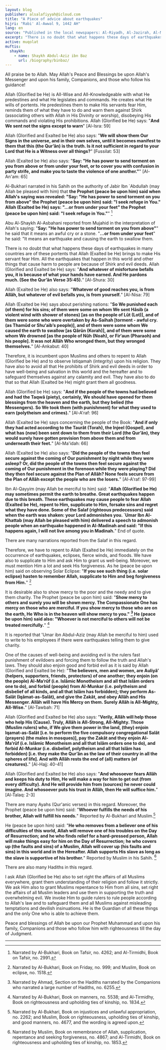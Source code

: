 ```yaml
---
layout: blog
publisher: alsalafiyyah@icloud.com
title: "A Piece of advice about earthquakes"
hijri: "Rabi' Al-Awwal 9, 1442 AH"
lang: en
source: "Published in the local newspapers: Al-Riyadh, Al-Jazirah, Al-Madinah, and Okaz on Saturday 13/7/1416 A.H"
excerpt: "There is no doubt that what happens these days of earthquakes in many countries are of these portents that Allah (Exalted be He) brings to make His servant fear Him. All the earthquakes that happen in this world and other things that cause harm to people are because of Shirk and evil deeds."
active: muqolat
muftis:
  shaykh: 
    - name: Shaykh Abdul-Aziz ibn Baz
      url: /biography/binbaz/
---
```


All praise be to Allah. May Allah's Peace and Blessings be upon Allah's Messenger and upon his family, Companions, and those who follow his guidance!

Allah (Glorified be He) is All-Wise and All-Knowledgeable with what He predestines and what He legislates and commands. He creates what He wills of portents. He predestines them to make His servants fear Him, reminds them of what they have to do and warn them against Shirk (associating others with Allah in His Divinity or worship), disobeying His commands and violating His prohibitions. Allah (Glorified be He) says: "**And We sent not the signs except to warn**" [Al-Isra: 59]

Allah (Glorified and Exalted be He) also says: "**We will show them Our Signs in the universe, and in their own selves, until it becomes manifest to them that this (the Qur’ân) is the truth. Is it not sufficient in regard to your Lord that He is a Witness over all things?**" [Fussilat: 53]

Allah (Exalted be He) also says: "**Say: "He has power to send torment on you from above or from under your feet, or to cover you with confusion in party strife, and make you to taste the violence of one another."**" [Al-An'am: 65]

Al-Bukhari narrated in his Sahih on the authority of Jabir Ibn `Abdullah (may Allah be pleased with him) that **the Prophet (peace be upon him) said when Allah's saying was revealed: "Say: "He has power to send torment on you from above" the Prophet (peace be upon him) said: "I seek refuge in You." Allah (Exalted be He) says: "...or from under your feet" the Prophet (peace be upon him) said: "I seek refuge in You."**" [^1]

Abu Al-Shaykh Al-Asbahani reported from Mujahid in the interpretation of Allah's saying: "**Say: "He has power to send torment on you from above"**" he said that it means an awful cry or a stone. "**...or from under your feet**"  he said: "It means an earthquake and causing the earth to swallow them.

There is no doubt that what happens these days of earthquakes in many countries are of these portents that Allah (Exalted be He) brings to make His servant fear Him. All the earthquakes that happen in this world and other things that cause harm to people are because of Shirk and evil deeds. Allah (Glorified and Exalted be He) says: "**And whatever of misfortune befalls you, it is because of what your hands have earned. And He pardons much. (See the Qur’ân Verse 35:45).**" [Al-Shura: 30]

Allah (Exalted be He) also says: "**Whatever of good reaches you, is from Allâh, but whatever of evil befalls you, is from yourself.**" [Al-Nisa: 79]

Allah (Exalted be He) says about perishing nations: "**So We punished each (of them) for his sins; of them were some on whom We sent Hâsib (a violent wind with shower of stones) [as on the people of Lût (Lot)], and of them were some who were overtaken by As-Saihah [torment - awful cry. (as Thamûd or Shu‘aib’s people)], and of them were some whom We caused the earth to swallow [as Qârûn (Korah)], and of them were some whom We drowned [as the people of Nûh (Noah), or Fir‘aun (Pharaoh) and his people]. It was not Allâh Who wronged them, but they wronged themselves.**" [Al-Ankabut: 40]

Therefore, it is incumbent upon Muslims and others to repent to Allah (Glorified be He) and to observe Istiqamah (integrity) upon his religion. They have also to avoid all that He prohibits of Shirk and evil deeds in order to have well-being and salvation in this world and the hereafter and to safeguard themselves against any calamity and evil. They have also to do that so that Allah (Exalted be He) might grant them all goodness.

Allah (Glorified be He) says: "**And if the people of the towns had believed and had the Taqwâ (piety), certainly, We should have opened for them blessings from the heaven and the earth, but they belied (the Messengers). So We took them (with punishment) for what they used to earn (polytheism and crimes).**" [Al-A'raf: 96]

Allah (Exalted be He) says concerning the people of the Book: "**And if only they had acted according to the Taurât (Torah), the Injeel (Gospel), and what has (now) been sent down to them from their Lord (the Qur’ân), they would surely have gotten provision from above them and from underneath their feet.**" [Al-Ma'idah: 66]

Allah (Exalted be He) also says: "**Did the people of the towns then feel secure against the coming of Our punishment by night while they were asleep? Or, did the people of the towns then feel secure against the coming of Our punishment in the forenoon while they were playing? Did they then feel secure against the Plan of Allâh? None feels secure from the Plan of Allâh except the people who are the losers.**" [Al-A'raf: 97-99]

Ibn Al-Qayyim (may Allah be merciful to him) said: "**Allah (Glorified be He) may sometimes permit the earth to breathe. Great earthquakes happen due to this breath. These earthquakes may cause people to fear Allah (Exalted be He), repent to Him, supplicate to Him, forsake sins and regret what they have done. Some of the Salaf (righteous predecessors) said when the earth was shaken: your Lord admonishes you.  `Umar Ibn Al-Khattab (may Allah be pleased with him) delivered a speech to admonish people when an earthquake happened in Al-Madinah and said: "If this happens again, I will not live among you in Madinah.**" End of quote.

There are many narrations reported from the Salaf in this regard.

Therefore, we have to repent to Allah (Exalted be He) immediately on the occurrence of earthquakes, eclipses, fierce winds, and floods. We have also to supplicate to Him and ask Him to grant us well-being. Moreover, we must mention Him a lot and seek His forgiveness. As he (peace be upon him) said on observing Solar Eclipse: "**If you see such thing (i.e. solar eclipse) hasten to remember Allah, supplicate to Him and beg forgiveness from Him.**" [^2]

It is desirable also to show mercy to the poor and the needy and to give them charity. The Prophet (peace be upon him) said: "**Show mercy to others and surely you will be shown mercy. The Compassionate One has mercy on those who are merciful. If you show mercy to those who are on the earth, He Who is in the heaven will show mercy to you." [^3] He (peace be upon him) said also: "Whoever is not merciful to others will not be treated mercifully.**" [^4]

It is reported that 'Umar ibn Abdul-Aziz (may Allah be merciful to him) used to write to his employees if there were earthquakes telling them to give charity.

One of the causes of well-being and avoiding evil is the rulers fast punishment of evildoers and forcing them to follow the truth and Allah's laws. They should also enjoin good and forbid evil as it is said by Allah (Glorified and Exalted be He): "**The believers, men and women, are Auliyâ’ (helpers, supporters, friends, protectors) of one another; they enjoin (on the people) Al-Ma‘rûf (i.e. Islâmic Monotheism and all that Islâm orders one to do), and forbid (people) from Al-Munkar (i.e. polytheism and disbelief of all kinds, and all that Islâm has forbidden); they perform As-Salât (Iqâmat-as-Salât), and give the Zakât, and obey Allâh and His Messenger. Allâh will have His Mercy on them. Surely Allâh is All-Mighty, All-Wise.**" [Al-Tawbah: 71]

Allah (Glorified and Exalted be He) also says: "**Verily, Allâh will help those who help His (Cause). Truly, Allâh is All-Strong, All-Mighty. Those (Muslim rulers) who, if We give them power in the land, (they) enjoin Iqamat-as-Salât [i.e. to perform the five compulsory congregational Salât (prayers) (the males in mosques)], pay the Zakât and they enjoin Al-Ma‘rûf (i.e. Islâmic Monotheism and all that Islâm orders one to do), and forbid Al-Munkar (i.e. disbelief, polytheism and all that Islâm has forbidden) [i.e. they make the Qur’ân as the law of their country in all the spheres of life]. And with Allâh rests the end of (all) matters (of creatures).**" [Al-Hajj: 40-41]

Allah (Glorified and Exalted be He) also says: "**And whosoever fears Allâh and keeps his duty to Him, He will make a way for him to get out (from every difficulty). And He will provide him from (sources) he never could imagine. And whosoever puts his trust in Allâh, then He will suffice him.**" [Al-Talaq: 2-3]

There are many Ayahs (Qur'anic verses) in this regard. Moreover, the Prophet (peace be upon him) said: "**Whoever fulfills the needs of his brother, Allah will fulfill his needs.**" Reported by Al-Bukhari and Muslim.[^5]

He (peace be upon him) said: "**He who removes from a believer one of his difficulties of this world, Allah will remove one of his troubles on the Day of Resurrection; and he who finds relief for a hard-pressed person, Allah will make things easy for him on the Day of Resurrection; he who covers up (the faults and sins) of a Muslim, Allah will cover up (his faults and sins) in this world and in the Hereafter. Allah supports His slave as long as the slave is supportive of his brother.**" Reported by Muslim in his Sahih. [^6]

There are also many Hadiths in this regard.

I ask Allah (Glorified be He) also to set right the affairs of all Muslims everywhere, grant them understanding of their religion and follow it strictly. We ask Him also to grant Muslims repentance to Him from all sins, set right the affairs of all Muslim leaders and use them in supporting the truth and overwhelming evil. We invoke Him to guide rulers to rule people according to Allah's law and to safeguard them and all Muslims against misleading temptations and devilish insinuations. He is the Guardian of all these things and the only One who is able to achieve them.

Peace and blessings of Allah be upon our Prophet Muhammad and upon his family, Companions and those who follow him with righteousness till the day of Judgment.

---

[^1]: Narrated by Al-Bukhari, Book on Tafsir, no. 4262; and Al-Tirmidhi, Book on Tafsir, no. 2991.
[^2]: Narrated by Al-Bukhari, Book on Friday, no. 999; and Muslim, Book on eclipse, no. 1518.
[^3]: Narrated by Ahmad, Section on the Hadiths narrated by the Companions who narrated a large number of Hadiths, no. 6255.
[^4]: Narrated by Al-Bukhari, Book on manners, no. 5538; and Al-Tirmidhy, Book on righteousness and upholding ties of kinship, no. 1834.
[^5]: Narrated by Al-Bukhari, Book on injustices and unlawful appropriation, no. 2262; and Muslim, Book on righteousness, upholding ties of kinship, and good manners, no. 4677, and the wording is agreed upon.
[^6]: Narrated by Muslim, Book on remembrance of Allah, supplication, repentance and seeking forgiveness, no. 4867; and Al-Tirmidhi, Book on righteousness and upholding ties of kinship, no. 1853.
